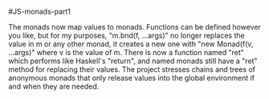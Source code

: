 #JS-monads-part1 

The monads now map values to monads. Functions can be defined however you like, but for my purposes, "m.bnd(f, ...args)" no longer replaces the value in m or any other monad, it creates a new one with "new Monad(f(v, ...args)" where v is the value of m. There is now a function named "ret" which performs like Haskell's "return", and named monads still have a "ret" method for replacing their values. The project stresses chains and trees of anonymous monads that only release values into the global environment if and when they are needed.

